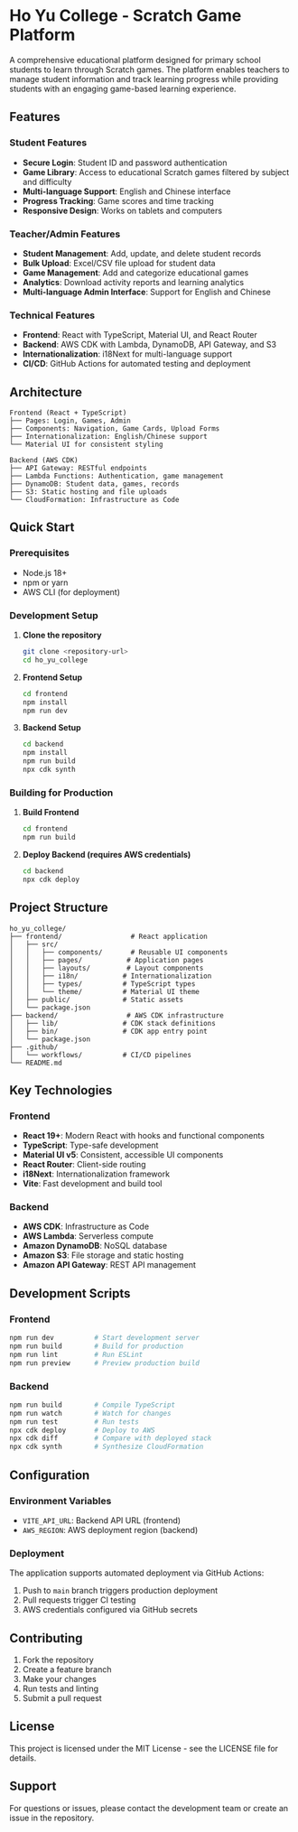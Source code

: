 # Ho Yu College - Scratch Game Platform

A comprehensive educational platform designed for primary school students to learn through Scratch games. The platform enables teachers to manage student information and track learning progress while providing students with an engaging game-based learning experience.

## Features

### Student Features
- **Secure Login**: Student ID and password authentication
- **Game Library**: Access to educational Scratch games filtered by subject and difficulty
- **Multi-language Support**: English and Chinese interface
- **Progress Tracking**: Game scores and time tracking
- **Responsive Design**: Works on tablets and computers

### Teacher/Admin Features
- **Student Management**: Add, update, and delete student records
- **Bulk Upload**: Excel/CSV file upload for student data
- **Game Management**: Add and categorize educational games
- **Analytics**: Download activity reports and learning analytics
- **Multi-language Admin Interface**: Support for English and Chinese

### Technical Features
- **Frontend**: React with TypeScript, Material UI, and React Router
- **Backend**: AWS CDK with Lambda, DynamoDB, API Gateway, and S3
- **Internationalization**: i18Next for multi-language support
- **CI/CD**: GitHub Actions for automated testing and deployment

## Architecture

```
Frontend (React + TypeScript)
├── Pages: Login, Games, Admin
├── Components: Navigation, Game Cards, Upload Forms
├── Internationalization: English/Chinese support
└── Material UI for consistent styling

Backend (AWS CDK)
├── API Gateway: RESTful endpoints
├── Lambda Functions: Authentication, game management
├── DynamoDB: Student data, games, records
├── S3: Static hosting and file uploads
└── CloudFormation: Infrastructure as Code
```

## Quick Start

### Prerequisites
- Node.js 18+
- npm or yarn
- AWS CLI (for deployment)

### Development Setup

1. **Clone the repository**
   ```bash
   git clone <repository-url>
   cd ho_yu_college
   ```

2. **Frontend Setup**
   ```bash
   cd frontend
   npm install
   npm run dev
   ```

3. **Backend Setup**
   ```bash
   cd backend
   npm install
   npm run build
   npx cdk synth
   ```

### Building for Production

1. **Build Frontend**
   ```bash
   cd frontend
   npm run build
   ```

2. **Deploy Backend (requires AWS credentials)**
   ```bash
   cd backend
   npx cdk deploy
   ```

## Project Structure

```
ho_yu_college/
├── frontend/                 # React application
│   ├── src/
│   │   ├── components/       # Reusable UI components
│   │   ├── pages/           # Application pages
│   │   ├── layouts/         # Layout components
│   │   ├── i18n/           # Internationalization
│   │   ├── types/          # TypeScript types
│   │   └── theme/          # Material UI theme
│   ├── public/             # Static assets
│   └── package.json
├── backend/                 # AWS CDK infrastructure
│   ├── lib/                # CDK stack definitions
│   ├── bin/                # CDK app entry point
│   └── package.json
├── .github/
│   └── workflows/          # CI/CD pipelines
└── README.md
```

## Key Technologies

### Frontend
- **React 19+**: Modern React with hooks and functional components
- **TypeScript**: Type-safe development
- **Material UI v5**: Consistent, accessible UI components
- **React Router**: Client-side routing
- **i18Next**: Internationalization framework
- **Vite**: Fast development and build tool

### Backend
- **AWS CDK**: Infrastructure as Code
- **AWS Lambda**: Serverless compute
- **Amazon DynamoDB**: NoSQL database
- **Amazon S3**: File storage and static hosting
- **Amazon API Gateway**: REST API management

## Development Scripts

### Frontend
```bash
npm run dev          # Start development server
npm run build        # Build for production
npm run lint         # Run ESLint
npm run preview      # Preview production build
```

### Backend
```bash
npm run build        # Compile TypeScript
npm run watch        # Watch for changes
npm run test         # Run tests
npx cdk deploy       # Deploy to AWS
npx cdk diff         # Compare with deployed stack
npx cdk synth        # Synthesize CloudFormation
```

## Configuration

### Environment Variables
- `VITE_API_URL`: Backend API URL (frontend)
- `AWS_REGION`: AWS deployment region (backend)

### Deployment
The application supports automated deployment via GitHub Actions:
1. Push to `main` branch triggers production deployment
2. Pull requests trigger CI testing
3. AWS credentials configured via GitHub secrets

## Contributing

1. Fork the repository
2. Create a feature branch
3. Make your changes
4. Run tests and linting
5. Submit a pull request

## License

This project is licensed under the MIT License - see the LICENSE file for details.

## Support

For questions or issues, please contact the development team or create an issue in the repository.
